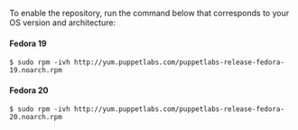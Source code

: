 To enable the repository, run the command below that corresponds to your OS version and architecture:

#### Fedora 19

    $ sudo rpm -ivh http://yum.puppetlabs.com/puppetlabs-release-fedora-19.noarch.rpm

#### Fedora 20

    $ sudo rpm -ivh http://yum.puppetlabs.com/puppetlabs-release-fedora-20.noarch.rpm
